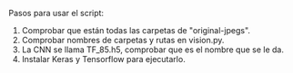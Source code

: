 Pasos para usar el script:
1. Comprobar que están todas las carpetas de "original-jpegs".
2. Comprobar nombres de carpetas y rutas en vision.py.
3. La CNN se llama TF_85.h5, comprobar que es el nombre que se le da.
4. Instalar Keras y Tensorflow para ejecutarlo.
